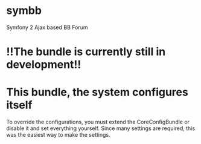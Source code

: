 symbb
=====
Symfony 2 Ajax based BB Forum

!!The bundle is currently still in development!!
===

This bundle, the system configures itself
===
To override the configurations, you must extend the CoreConfigBundle or disable it and set everything yourself. Since many settings are required, this was the easiest way to make the settings.